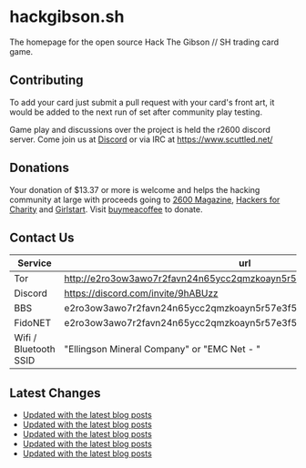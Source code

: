 # hackgibson.sh
The homepage for the open source Hack The Gibson // SH trading card game.


## Contributing

To add your card just submit a pull request with your card's front art, it would be added to the next run of set after community play testing.

Game play and discussions over the project is held the r2600 discord server. Come join us at [Discord](https://discord.com/invite/9hABUzz) or via IRC at https://www.scuttled.net/


## Donations

Your donation of $13.37 or more is welcome and helps the hacking community at large with proceeds going to [2600 Magazine](https://2600.com/), [Hackers for Charity](https://hackersforcharity.org) and [Girlstart](https://girlstart.org).  Visit [buymeacoffee](https://www.buymeacoffee.com/hackgibson.sh) to donate.


## Contact Us

Service | url
-|-
Tor | http://e2ro3ow3awo7r2favn24n65ycc2qmzkoayn5r57e3f56nvjwdcgg32ad.onion
Discord | https://discord.com/invite/9hABUzz
BBS | e2ro3ow3awo7r2favn24n65ycc2qmzkoayn5r57e3f56nvjwdcgg32ad.onion:23
FidoNET | e2ro3ow3awo7r2favn24n65ycc2qmzkoayn5r57e3f56nvjwdcgg32ad.onion:24554
Wifi / Bluetooth SSID | "Ellingson Mineral Company" or "EMC Net - <fidonet address>"

## Latest Changes
<!-- BLOG-POST-LIST:START -->
- [Updated with the latest blog posts](https://github.com/DFW2600/hackgibson.sh/commit/b73091f43c2603f7bcb26bd7b3fdc6b74f028ea1)
- [Updated with the latest blog posts](https://github.com/DFW2600/hackgibson.sh/commit/5d47c26122b30c0e63f19e3c3900e0c6adbe5a58)
- [Updated with the latest blog posts](https://github.com/DFW2600/hackgibson.sh/commit/ae0c1a86e80ff06d00aaa968c52aafa26e1da7d1)
- [Updated with the latest blog posts](https://github.com/DFW2600/hackgibson.sh/commit/33c2218c794e82f88e8486eca0ef9602eaa55f04)
- [Updated with the latest blog posts](https://github.com/DFW2600/hackgibson.sh/commit/d40522ee135c222550c0f69a6d8b83d6c3e7ab3c)
<!-- BLOG-POST-LIST:END -->
